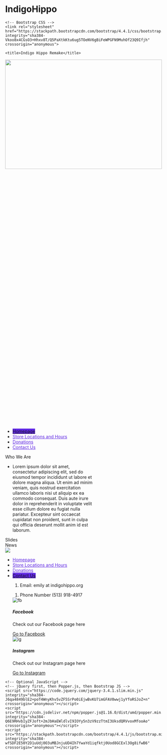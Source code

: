 # IndigoHippo
<!doctype html>
<html lang="en">
  <head>
    <!-- Required meta tags -->
    <meta charset="utf-8">
    <meta name="viewport" content="width=device-width, initial-scale=1, shrink-to-fit=no">

    <!-- Bootstrap CSS -->
    <link rel="stylesheet" href="https://stackpath.bootstrapcdn.com/bootstrap/4.4.1/css/bootstrap.min.css" integrity="sha384-Vkoo8x4CGsO3+Hhxv8T/Q5PaXtkKtu6ug5TOeNV6gBiFeWPGFN9MuhOf23Q9Ifjh" crossorigin="anonymous">

    <title>Indigo Hippo Remake</title>
  </head>
  <body>
    <div class="container">
    <div class="container-fluid">
      <img src="https://images.squarespace-cdn.com/content/v1/59ecd42cc027d8a2823042ae/1510264515419-4IMP0KF0QOKO6AUTBDKE/ke17ZwdGBToddI8pDm48kHet_KDcFQuJxVcCuyXyt117gQa3H78H3Y0txjaiv_0fDoOvxcdMmMKkDsyUqMSsMWxHk725yiiHCCLfrh8O1z4YTzHvnKhyp6Da-NYroOW3ZGjoBKy3azqku80C789l0ouw-8l5B_J38LMU7OZFvYeZqUqReufaP-cJgIY-lw8ifCXCx4vjQj5BEigwB8uCRg/Indigo+Hippo+Hero.jpg" class="img-fluid" width="100%" height="30%">
</div>
    <ul class="nav nav-pills nav-fill">
  <li class="nav-item">
    <a class="nav-link active" href="#" style="background-color: rgb(95, 39, 227);">Homepage</a>
  </li>
  <li class="nav-item">
    <a class="nav-link" href="#" style="color: rgb(95, 39, 227)">Store Locations and Hours</a>
  </li>
  <li class="nav-item">
    <a class="nav-link" href="#" style="color: rgb(95, 39, 227)">Donations</a>
  </li>
  <li class="nav-item">
    <a class="nav-link" href="#" style="color: rgb(95, 39, 227)">Contact Us</a>
  </li>
</ul>
<div class="container">
  <div class="row">
    <div class="col-8">
      <div class="card text-center" style="width: 18rem;">
  <div class="card-header">
    Who We Are
  </div>
  <ul class="list-group list-group-flush">
    <li class="list-group-item">Lorem ipsum dolor sit amet, consectetur adipiscing elit, sed do eiusmod tempor incididunt ut labore et dolore magna aliqua. Ut enim ad minim veniam, quis nostrud exercitation ullamco laboris nisi ut aliquip ex ea commodo consequat. Duis aute irure dolor in reprehenderit in voluptate velit esse cillum dolore eu fugiat nulla pariatur. Excepteur sint occaecat cupidatat non proident, sunt in culpa qui officia deserunt mollit anim id est laborum.</li>
  </ul>
</div>
    </div>
    <div class="col">
      <div class="container">
  <div class="row justify-content-md-center">
    <div class="col-md-auto">
      Slides
    </div>
      <div class="w-100"></div>
    <div class="col-md-auto">
      News
    </div>
  </div>
      </div>
    </div>
  </div>
</div>
<div class="container-fluid">
      <img src="https://images.squarespace-cdn.com/content/v1/59ecd42cc027d8a2823042ae/1510264515419-4IMP0KF0QOKO6AUTBDKE/ke17ZwdGBToddI8pDm48kHet_KDcFQuJxVcCuyXyt117gQa3H78H3Y0txjaiv_0fDoOvxcdMmMKkDsyUqMSsMWxHk725yiiHCCLfrh8O1z4YTzHvnKhyp6Da-NYroOW3ZGjoBKy3azqku80C789l0ouw-8l5B_J38LMU7OZFvYeZqUqReufaP-cJgIY-lw8ifCXCx4vjQj5BEigwB8uCRg/Indigo+Hippo+Hero.jpg" class="img-fluid">
</div>
   
  <ul class="nav nav-pills nav-fill">
  <li class="nav-item">
    <a class="nav-link" href="#" style="color: rgb(95, 39, 227);">Homepage</a>
  </li>
  <li class="nav-item">
    <a class="nav-link" href="#" style="color: rgb(95, 39, 227)">Store Locations and Hours</a>
  </li>
  <li class="nav-item">
    <a class="nav-link" href="#" style="color: rgb(95, 39, 227)">Donations</a>
  </li>
  <li class="nav-item">
    <a class="nav-link active" href="#" style="background-color: rgb(95, 39, 227)">Contact Us</a>
  </li>


<nav aria-label="breadcrumb">
  <ol class="breadcrumb">
    <li class="breadcrumb-item active" aria-current="page">Email: emily at indigohippo.org</li>
  </ol>
</nav>
<nav aria-label="breadcrumb">
  <ol class="breadcrumb">
    <li class="breadcrumb-item active" aria-current="page">Phone Number (513) 918-4917</li>
  </ol>
</nav>

<div class="card" style="width: 18rem;">
  <img src="https://www.facebook.com/images/fb_icon_325x325.png" class="card-img-top" alt="fb">
  <div class="card-body">
    <h5 class="card-title">Facebook</h5>
    <p class="card-text">Check out our Facebook page here</p>
    <a href="https://www.facebook.com/indigohippo/" class="btn btn-primary">Go to Facebook</a>
  </div>
</div>
<div class="card" style="width: 18rem;">
  <img src="https://instagram-brand.com/wp-content/themes/ig-branding/assets/images/ig-logo-email.png" class="card-img-top" alt="ig">
  <div class="card-body">
    <h5 class="card-title">Instagram</h5>
    <p class="card-text">Check out our Instagram page here</p>
    <a href="https://www.instagram.com/indigohippo/" class="btn btn-primary">Go to Instagram</a>
  </div>
</div>


  </div>

    <!-- Optional JavaScript -->
    <!-- jQuery first, then Popper.js, then Bootstrap JS -->
    <script src="https://code.jquery.com/jquery-3.4.1.slim.min.js" integrity="sha384-J6qa4849blE2+poT4WnyKhv5vZF5SrPo0iEjwBvKU7imGFAV0wwj1yYfoRSJoZ+n" crossorigin="anonymous"></script>
    <script src="https://cdn.jsdelivr.net/npm/popper.js@1.16.0/dist/umd/popper.min.js" integrity="sha384-Q6E9RHvbIyZFJoft+2mJbHaEWldlvI9IOYy5n3zV9zzTtmI3UksdQRVvoxMfooAo" crossorigin="anonymous"></script>
    <script src="https://stackpath.bootstrapcdn.com/bootstrap/4.4.1/js/bootstrap.min.js" integrity="sha384-wfSDF2E50Y2D1uUdj0O3uMBJnjuUD4Ih7YwaYd1iqfktj0Uod8GCExl3Og8ifwB6" crossorigin="anonymous"></script>
  </body>
</html>
